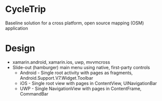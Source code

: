# CycleTrip
Baseline solution for a cross platform, open source mapping (OSM) application

# Design
* xamarin.android, xamarin.ios, uwp, mvvmcross
* Slide-out (hamburger) main menu using native, first-party controls
  * Android - Single root activity with pages as fragments, Android.Support.V7.Widget.Toolbar
  * iOS - Single root view with pages in ContentView, UINavigationBar
  * UWP - Single NavigationView with pages in ContentFrame, CommandBar
